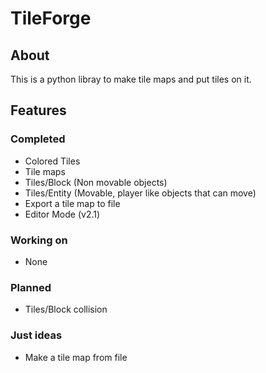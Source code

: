 # TileForge

## About
This is a python libray to make tile maps and put tiles on it.

## Features

### Completed
* Colored Tiles
* Tile maps
* Tiles/Block (Non movable objects)
* Tiles/Entity (Movable, player like objects that can move)
* Export a tile map to file
* Editor Mode (v2.1)

### Working on
* None

### Planned
* Tiles/Block collision

### Just ideas
* Make a tile map from file
